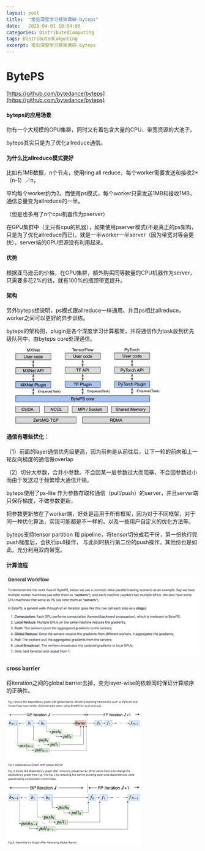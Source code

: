 ```yaml
---
layout: post
title:  "常见深度学习框架调研-byteps"
date:   2020-04-01 10:04:00
categories: DistributedComputing
tags: DistributedComputing
excerpt: 常见深度学习框架调研-byteps
---
```


# BytePS

[https://github.com/bytedance/byteps](https://github.com/bytedance/byteps)

#### byteps的应用场景

你有一个大规模的GPU集群，同时又有着包含大量的CPU、带宽资源的大池子。

byteps其实只是为了优化allreduce通信。


#### 为什么比allreduce模式要好

比如有1MB数据，n个节点，使用ring all reduce，每个worker需要发送和接收2\*（n-1）／n，

平均每个worker约为2。而使用ps模式，每个worker只需发送1MB和接收1MB，通信总量变为allreduce的一半。

（但是也多用了n个cpu机器作为pserver）

在GPU集群中（无只有cpu的机器），如果使用pserver模式(不是真正的ps架构，只是为了优化allreduce而已)，就是一半worker一半server（因为带宽对等会更快），server端的GPU资源没有利用起来。


#### 优势


根据亚马逊云的价格，在GPU集群，额外购买同等数量的CPU机器作为server，只需要多花2%的钱，就有100%的瓶颈带宽提升。


#### 架构

另外byteps想说明，ps模式跟allreduce一样通用。并且ps相比allreduce，worker之间可以更好的异步训练。


byteps的架构图，plugin是各个深度学习计算框架，并将通信作为task放到优先级队列中，由byteps core处理通信。


<img src="/images/frameworks/byteps1.png" width="80%" height="80%">


#### 通信有哪些优化：

（1）前面的layer通信优先级更高，因为前向是从前往后，让下一轮的前向和上一轮反向梯度的通信做overlap

（2）切分大参数，合并小参数。不会因某一层参数过大而阻塞，不会因参数过小而由于发送过于频繁增大通信开销。


byteps使用了ps-lite 作为参数存取和通信（pull/push）的server，并且server端只保存梯度，不做参数更新，

把参数更新放在了worker端，好处是适用于所有框架，因为对于不同框架，对于同一种优化算法，实现可能都是不一样的。以及一些用户自定义的优化方法等。

byteps支持tensor partition 和 pipeline，将tensor切分成若干份，第一份执行完push梯度后，会执行pull操作，
与此同时执行第二份的push操作。其他份也是如此。充分利用双向带宽。


#### 计算流程

<img src="/images/frameworks/byteps2.png" width="100%" height="100%">


#### cross barrier

将iteration之间的global barrier去掉，变为layer-wise的依赖同时保证计算顺序的正确性。

<img src="/images/frameworks/byteps3.png" width="70%" height="70%">
